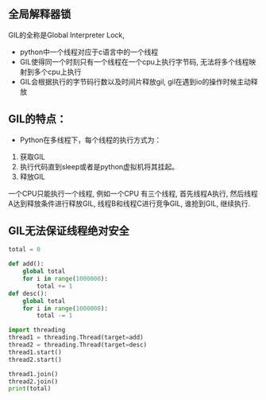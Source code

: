 ## 全局解释器锁
GIL的全称是Global Interpreter Lock, 
- python中一个线程对应于c语言中的一个线程
- GIL使得同一个时刻只有一个线程在一个cpu上执行字节码, 无法将多个线程映射到多个cpu上执行
- GIL会根据执行的字节码行数以及时间片释放gil, gil在遇到io的操作时候主动释放

## GIL的特点：
- Python在多线程下，每个线程的执行方式为：
1. 获取GIL
2. 执行代码直到sleep或者是python虚拟机将其挂起。
3. 释放GIL

一个CPU只能执行一个线程, 例如一个CPU 有三个线程, 首先线程A执行, 然后线程A达到释放条件进行释放GIL, 线程B和线程C进行竞争GIL, 谁抢到GIL, 继续执行.

## GIL无法保证线程绝对安全
```python
total = 0

def add():
    global total
    for i in range(1000000):
        total += 1
def desc():
    global total
    for i in range(1000000):
        total -= 1

import threading
thread1 = threading.Thread(target=add)
thread2 = threading.Thread(target=desc)
thread1.start()
thread2.start()

thread1.join()
thread2.join()
print(total)
```


